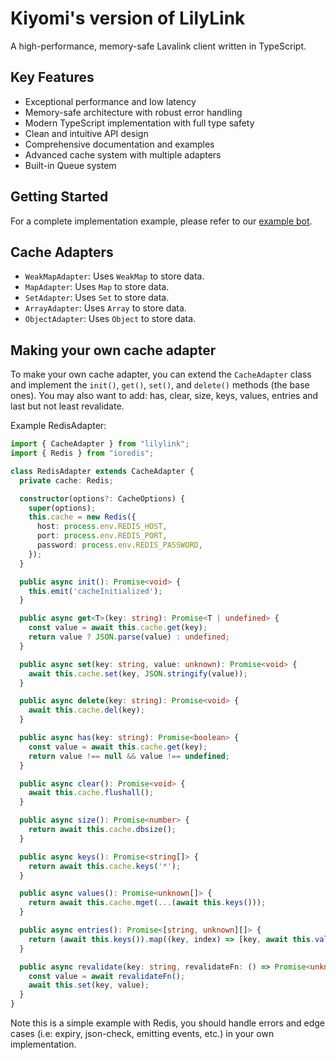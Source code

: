 # Kiyomi's version of LilyLink

A high-performance, memory-safe Lavalink client written in TypeScript.

## Key Features

- Exceptional performance and low latency
- Memory-safe architecture with robust error handling
- Modern TypeScript implementation with full type safety
- Clean and intuitive API design
- Comprehensive documentation and examples
- Advanced cache system with multiple adapters
- Built-in Queue system

## Getting Started

For a complete implementation example, please refer to our [example bot](./testBot/index.js).

## Cache Adapters

- `WeakMapAdapter`: Uses `WeakMap` to store data.
- `MapAdapter`: Uses `Map` to store data.
- `SetAdapter`: Uses `Set` to store data.
- `ArrayAdapter`: Uses `Array` to store data.
- `ObjectAdapter`: Uses `Object` to store data.

## Making your own cache adapter

To make your own cache adapter, you can extend the `CacheAdapter` class and implement the `init()`, `get()`, `set()`, and `delete()` methods (the base ones). You may also want to add: has, clear, size, keys, values, entries and last but not least revalidate.

Example RedisAdapter:

```ts
import { CacheAdapter } from "lilylink";
import { Redis } from "ioredis";

class RedisAdapter extends CacheAdapter {
  private cache: Redis;

  constructor(options?: CacheOptions) {
    super(options);
    this.cache = new Redis({
      host: process.env.REDIS_HOST,
      port: process.env.REDIS_PORT,
      password: process.env.REDIS_PASSWORD,
    });
  }

  public async init(): Promise<void> {
    this.emit('cacheInitialized');
  }

  public async get<T>(key: string): Promise<T | undefined> {
    const value = await this.cache.get(key);
    return value ? JSON.parse(value) : undefined;
  }

  public async set(key: string, value: unknown): Promise<void> {
    await this.cache.set(key, JSON.stringify(value));
  }

  public async delete(key: string): Promise<void> {
    await this.cache.del(key);
  }

  public async has(key: string): Promise<boolean> {
    const value = await this.cache.get(key);
    return value !== null && value !== undefined;
  }

  public async clear(): Promise<void> {
    await this.cache.flushall();
  }

  public async size(): Promise<number> {
    return await this.cache.dbsize();
  }

  public async keys(): Promise<string[]> {
    return await this.cache.keys('*');
  }

  public async values(): Promise<unknown[]> {
    return await this.cache.mget(...(await this.keys()));
  }

  public async entries(): Promise<[string, unknown][]> {
    return (await this.keys()).map((key, index) => [key, await this.values()[index]]);
  }

  public async revalidate(key: string, revalidateFn: () => Promise<unknown>): Promise<void> {
    const value = await revalidateFn();
    await this.set(key, value);
  }
}
```

Note this is a simple example with Redis, you should handle errors and edge cases (i.e: expiry, json-check, emitting events, etc.) in your own implementation.
